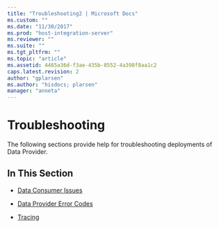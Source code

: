 ```yaml
---
title: "Troubleshooting2 | Microsoft Docs"
ms.custom: ""
ms.date: "11/30/2017"
ms.prod: "host-integration-server"
ms.reviewer: ""
ms.suite: ""
ms.tgt_pltfrm: ""
ms.topic: "article"
ms.assetid: 4465a36d-f3ae-435b-8552-4a398f8aa1c2
caps.latest.revision: 2
author: "gplarsen"
ms.author: "hisdocs; plarsen"
manager: "anneta"
---
```

# Troubleshooting
The following sections provide help for troubleshooting deployments of Data Provider.  
  
## In This Section  
  
-   [Data Consumer Issues](../db2oledbv/data-consumer-issues.md)  
  
-   [Data Provider Error Codes](../db2oledbv/data-provider-error-codes.md)  
  
-   [Tracing](../db2oledbv/tracing.md)